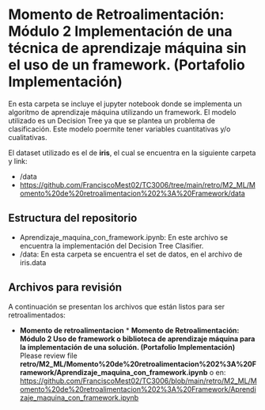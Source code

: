 # **Momento de Retroalimentación: Módulo 2 Implementación de una técnica de aprendizaje máquina sin el uso de un framework. (Portafolio Implementación)**

En esta carpeta se incluye el jupyter notebook donde se implementa un algoritmo de aprendizaje máquina utilizando un framework. El modelo utilizado es un Decision Tree ya que se plantea un problema de clasificación. Este modelo poermite tener variables cuantitativas y/o cualitativas.

El dataset utilizado es el de **iris**, el cual se encuentra en la siguiente carpeta y link:
*  /data
*  https://github.com/FranciscoMest02/TC3006/tree/main/retro/M2_ML/Momento%20de%20retroalimentacion%202%3A%20Framework/data

## Estructura del repositorio
* Aprendizaje_maquina_con_framework.ipynb: En este archivo se encuentra la implementación del Decision Tree Clasifier.
* /data: En esta carpeta se encuentra el set de datos, en el archivo de iris.data

## Archivos para revisión
A continuación se presentan los archivos que están listos para ser retroalimentados: 

* **Momento de retroalimentacion**
		* **Momento de Retroalimentación: Módulo 2 Uso de framework o biblioteca de aprendizaje máquina para la implementación de una solución. (Portafolio Implementación)** Please review file **retro/M2_ML/Momento%20de%20retroalimentacion%202%3A%20Framework/Aprendizaje_maquina_con_framework.ipynb** o en: https://github.com/FranciscoMest02/TC3006/blob/main/retro/M2_ML/Momento%20de%20retroalimentacion%202%3A%20Framework/Aprendizaje_maquina_con_framework.ipynb
